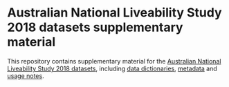 # Australian National Liveability Study 2018 datasets supplementary material
This repository contains supplementary material for the [Australian National Liveability Study 2018 datasets](https://doi.org/10.25439/rmt.15001230), including [data dictionaries](https://github.com/carlhiggs/Australian-National-Liveability-Study-2018-datasets-supplementary-material/tree/main/data%20dictionaries), [metadata](https://github.com/carlhiggs/Australian-National-Liveability-Study-2018-datasets-supplementary-material/blob/main/metadata.yml) and [usage notes](https://github.com/carlhiggs/Australian-National-Liveability-Study-2018-datasets-supplementary-material/blob/main/Usage%20notes%20for%20the%20ANLS%202018%20datasets.md).
